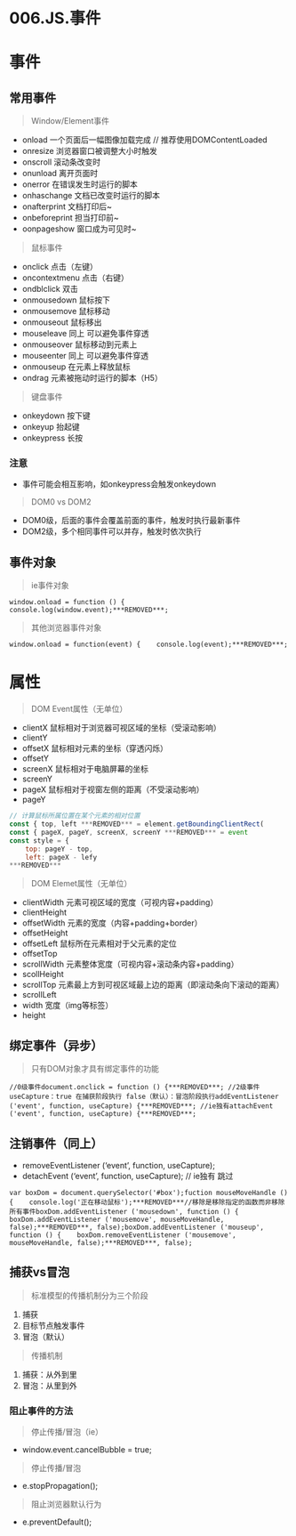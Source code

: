 # 006.JS.事件

# 事件

## 常用事件

> Window/Element事件

- onload 一个页面后一幅图像加载完成 // 推荐使用DOMContentLoaded
- onresize 浏览器窗口被调整大小时触发
- onscroll 滚动条改变时
- onunload 离开页面时
- onerror 在错误发生时运行的脚本
- onhaschange 文档已改变时运行的脚本
- onafterprint 文档打印后~
- onbeforeprint 担当打印前~
- oonpageshow 窗口成为可见时~

> 鼠标事件

- onclick 点击（左键）
- oncontextmenu 点击（右键）
- ondblclick 双击
- onmousedown 鼠标按下
- onmousemove 鼠标移动
- onmouseout 鼠标移出
- mouseleave 同上 可以避免事件穿透
- onmouseover 鼠标移动到元素上
- mouseenter 同上 可以避免事件穿透
- onmouseup 在元素上释放鼠标
- ondrag 元素被拖动时运行的脚本（H5）

> 键盘事件

- onkeydown 按下键
- onkeyup 抬起键
- onkeypress 长按

### 注意

- 事件可能会相互影响，如onkeypress会触发onkeydown

> DOM0 vs DOM2

- DOM0级，后面的事件会覆盖前面的事件，触发时执行最新事件
- DOM2级，多个相同事件可以并存，触发时依次执行

## 事件对象

> ie事件对象

```
window.onload = function () {    console.log(window.event);***REMOVED***;
```

> 其他浏览器事件对象

```
window.onload = function(event) {    console.log(event);***REMOVED***;
```

# 属性

> DOM Event属性（无单位）

- clientX 鼠标相对于浏览器可视区域的坐标（受滚动影响）
- clientY
- offsetX 鼠标相对元素的坐标（穿透闪烁）
- offsetY
- screenX 鼠标相对于电脑屏幕的坐标
- screenY
- pageX 鼠标相对于视窗左侧的距离（不受滚动影响）
- pageY

```jsx
// 计算鼠标所属位置在某个元素的相对位置
const { top, left ***REMOVED*** = element.getBoundingClientRect(
const { pageX, pageY, screenX, screenY ***REMOVED*** = event 
const style = {
	top: pageY - top,
	left: pageX - lefy
***REMOVED***
```

> DOM Elemet属性（无单位）

- clientWidth 元素可视区域的宽度（可视内容+padding）
- clientHeight
- offsetWidth 元素的宽度（内容+padding+border）
- offsetHeight
- offsetLeft 鼠标所在元素相对于父元素的定位
- offsetTop
- scrollWidth 元素整体宽度（可视内容+滚动条内容+padding）
- scollHeight
- scrollTop 元素最上方到可视区域最上边的距离（即滚动条向下滚动的距离）
- scrollLeft
- width 宽度（img等标签）
- height

## 绑定事件（异步）

> 只有DOM对象才具有绑定事件的功能

```
//0级事件document.onclick = function () {***REMOVED***; //2级事件 useCapture：true 在捕获阶段执行 false（默认）：冒泡阶段执行addEventListener ('event', function, useCapture) {***REMOVED***; //ie独有attachEvent ('event', function, useCapture) {***REMOVED***;
```

## 注销事件（同上）

- removeEventListener (‘event’, function, useCapture);
- detachEvent (‘event’, function, useCapture); // ie独有 跳过

```
var boxDom = document.querySelector('#box');fuction mouseMoveHandle () {    console.log('正在移动鼠标');***REMOVED***//移除是移除指定的函数而非移除所有事件boxDom.addEventListener ('mousedown', function () {    boxDom.addEventListener ('mousemove', mouseMoveHandle, false);***REMOVED***, false);boxDom.addEventListener ('mouseup', function () {    boxDom.removeEventListener ('mousemove', mouseMoveHandle, false);***REMOVED***, false);
```

## 捕获vs冒泡

> 标准模型的传播机制分为三个阶段

1. 捕获
2. 目标节点触发事件
3. 冒泡（默认）

> 传播机制

1. 捕获：从外到里
2. 冒泡：从里到外

### 阻止事件的方法

> 停止传播/冒泡（ie）

- window.event.cancelBubble = true;

> 停止传播/冒泡

- e.stopPropagation();

> 阻止浏览器默认行为

- e.preventDefault();